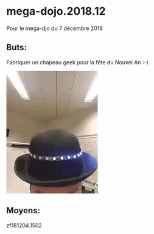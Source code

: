# mega-dojo.2018.12
Pour le mega-djo du 7 décembre 2018

## Buts:
Fabriquer un chapeau geek pour la fête du Nouvel An :-)

![alt text](https://github.com/epfl-dojo/mega-dojo.2018.12/blob/master/images/melon1.gif "Logo Title Text 1")



## Moyens:






zf181204.1502
